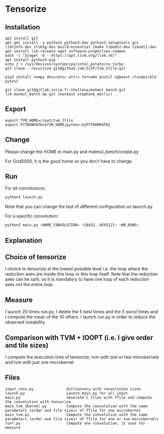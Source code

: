 Tensorize
======

Installation
-----

```
apt install git
apt-get install -y python3 python3-dev python3-setuptools gcc libtinfo-dev zlib1g-dev build-essential cmake libedit-dev libxml2-dev
apt install lsb-release wget software-properties-common
bash -c "$(wget -O - https://apt.llvm.org/llvm.sh)"
apt install python3-pip
echo 1 > /sys/devices/system/cpu/intel_pstate/no_turbo
git clone --recursive git@github.com:S12P/tvm_ttile.git

pip3 install numpy decorator attrs tornado psutil xgboost cloudpickle pytest

git clone git@gitlab.inria.fr:ntollena/matmul_bench.git
(cd matmul_bench && git checkout stephane_metric)
```

Export
-----
```
export TVM_HOME=/root/tvm_ttile
export PYTHONPATH=$TVM_HOME/python:${PYTHONPATH}
```

Change
------

Please change the HOME in main.py and matmul_bench/create.py

For Grid5000, it is the good home so you don't have to change.




Run
-----

For all convolutions:

```sh
python3 launch.py
```

Note that you can change the test of different configuration un launch.py

For a specific convolution:

```sh
python3 main.py <NAME_CONVOLUTION> <{AVX2, AVX512}> <NB_RUNS>
```


Explanation
-------

## Choice of tensorize

I choice to tensorize at the lowest possible level i.e. the loop where the reduction axes are inside this loop or this loop itself. Note that the reduction axes can be split, so it is mandatory to have one loop of each reduction axes not the entire loop.

## Measure

I launch 20 times run.py, I delete the 5 best times and the 5 worst times and I compute the mean of the 10 others. I launch run.py in order to reduce the observed instability.

## Comparison with TVM + IOOPT (i.e. I give order and tile sizes)

I compare the execution time of tensorize, tvm with one or two microkernels and tvm with just one microkernel

Files
----
```
input_conv.py               Dictionnary with convolution sizes
launch.py                   Launch main.py for all input
main.py                     Generate C files with TTile and compute the convolution with tensorize
main_tvm_1kernel.py         Compute the convolution with the same parameters (order and tile sizes) of TTile for one microkernel
main_tvm.py                 Compute the convolution with the same parameters (order and tile sizes) of TTile for one or two microkernels
run*.py                     Compute one convolution, it uses for measure


```
